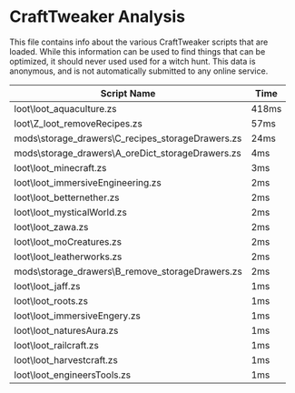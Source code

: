 # CraftTweaker Analysis

This file contains info about the various CraftTweaker scripts that are loaded.
While this information can be used to find things that can be optimized, it
should never used used for a witch hunt. This data is anonymous, and is not
automatically submitted to any online service.

| Script Name                                      | Time  |
|--------------------------------------------------|-------|
| loot\loot_aquaculture.zs                         | 418ms |
| loot\Z_loot_removeRecipes.zs                     | 57ms  |
| mods\storage_drawers\C_recipes_storageDrawers.zs | 24ms  |
| mods\storage_drawers\A_oreDict_storageDrawers.zs | 4ms   |
| loot\loot_minecraft.zs                           | 3ms   |
| loot\loot_immersiveEngineering.zs                | 2ms   |
| loot\loot_betternether.zs                        | 2ms   |
| loot\loot_mysticalWorld.zs                       | 2ms   |
| loot\loot_zawa.zs                                | 2ms   |
| loot\loot_moCreatures.zs                         | 2ms   |
| loot\loot_leatherworks.zs                        | 2ms   |
| mods\storage_drawers\B_remove_storageDrawers.zs  | 2ms   |
| loot\loot_jaff.zs                                | 1ms   |
| loot\loot_roots.zs                               | 1ms   |
| loot\loot_immersiveEngery.zs                     | 1ms   |
| loot\loot_naturesAura.zs                         | 1ms   |
| loot\loot_railcraft.zs                           | 1ms   |
| loot\loot_harvestcraft.zs                        | 1ms   |
| loot\loot_engineersTools.zs                      | 1ms   |

